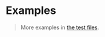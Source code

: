 # Examples

> More examples in [the test files](https://github.com/total-order/lex/tree/main/test/src).

